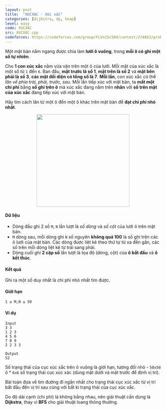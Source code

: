 ```yaml
---
layout: post
title:  "XUCXAC - Xúc xắc"
categories: [dijkstra, dp, heap]
level: easy
code: XUCXAC
src: XUCXAC.cpp
codeforces: https://codeforces.com/group/FLVn1Sc504/contest/274863/problem/J
---
```



Một mặt bàn nằm ngang được chia làm **lưới ô vuông**, trong **mỗi ô có ghi một số tự nhiên**.

Cho **1 con xúc xắc** nằm vừa vặn trên một ô của lưới. Mỗi mặt của xúc xắc là một số từ `1` đến `6`. Ban đầu, **mặt trước là số 1**, **mặt trên là số 2** và **mặt bên phải là số 3**, **các mặt đối diện có tổng số là 7**. **Mỗi lần**, con xúc xắc có thể *lăn về phía trái, phải, trước, sau*. Mỗi lần tiếp xúc với mặt bàn, ta **mất một chi phí** bằng **số ghi trên ô** mà xúc xắc đang nằm trên **nhân** với **số trên mặt của xúc xắc** đang tiếp xúc với mặt bàn.

Hãy tìm cách lăn từ một ô đến một ô khác trên mặt bàn để **đạt chi phí nhỏ nhất**.

<p align="center"><img src="https://i.imgur.com/NmgBUtI.png" width="300px"></p>

#### Dữ liệu

+ Dòng đầu ghi 2 số `M`, `N` lần lượt là *số dòng* và *số cột* của lưới ô trên mặt bàn.
+ `M` dòng sau, mỗi dòng ghi `N` số nguyên **không quá 100** là số ghi trên các ô lưới của mặt bàn. Các dòng được liệt kê theo thứ tự từ xa đến gần, các số trên mỗi dòng liệt kê từ trái sang phải.
+ Dòng cuối ghi **2 cặp số** lần lượt là tọa độ (dòng, cột) của **ô bắt đầu** và **ô kết thúc**.

#### Kết quả

Ghi ra một số duy nhất là chi phí nhỏ nhất tìm được.

#### Giới hạn

`1 ≤ M,N ≤ 50`

#### Ví dụ

```
Input
3 3
1 2 3
4 5 6
7 8 9
2 2 3 3

Output
52
```

<!--more-->


Số trạng thái của cục xúc xắc trên ô vuông là giới hạn, tương đối nhỏ - `50x50` ô * `6x6` số trạng thái cục xúc xác (dùng mặt dưới và mặt trước để định vị trí).

Bài toán đưa về tìm đường đi ngắn nhất cho trạng thái cục xúc xắc từ vị trí bắt đầu đến vị trí sau cùng với bất kì trạng thái của cục xúc xắc.

Do độ dài cạnh (chi phí) là không bằng nhau, nên giải thuật cần dùng là **Dijkstra**, thay vì **BFS** cho giải thuật loang thông thường.

